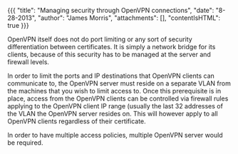 {{{
  "title": "Managing security through OpenVPN connections",
  "date": "8-28-2013",
  "author": "James Morris",
  "attachments": [],
  "contentIsHTML": true
}}}

<p>OpenVPN itself does not do port limiting or any sort of security differentiation between certificates. It is simply a network bridge for its clients,&nbsp;because&nbsp;of this security has to be managed at the server and firewall levels. </p>
<p>In order to limit the ports and IP destinations that OpenVPN clients can communicate to, the OpenVPN server must reside on a&nbsp;separate&nbsp;VLAN from the machines that you wish to limit access to. Once this prerequisite is in place, access from
  the OpenVPN clients can be controlled via firewall rules applying to the OpenVPN client IP range (usually the last 32 addresses of the VLAN the OpenVPN server resides on. This will however apply to all OpenVPN clients regardless of their certificate.</p>
<p>In order to have multiple access policies, multiple OpenVPN server would be required.</p>
<p></p>
<p></p>
<p></p>
<p></p>